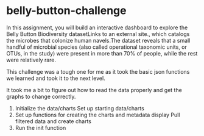 # belly-button-challenge
In this assignment, you will build an interactive dashboard to explore the Belly Button Biodiversity datasetLinks to an external site., which catalogs the microbes that colonize human navels.The dataset reveals that a small handful of microbial species (also called operational taxonomic units, or OTUs, in the study) were present in more than 70% of people, while the rest were relatively rare.

This challenge was a tough one for me as it took the basic json functions we learned and took it to the next level. 

It took me a bit to figure out how to read the data properly and get the graphs to change correctly. 

1.  Initialize the data/charts
    Set up starting data/charts
2. Set up functions for creating the charts and metadata display
    Pull filtered data and create charts
3. Run the init function